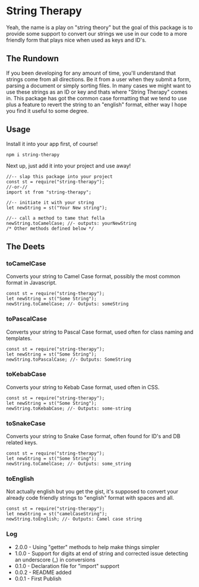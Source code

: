# String Therapy #
Yeah, the name is a play on "string theory" but the goal of this package is to provide some support to convert our strings we use in our code to a more friendly form that plays nice when used as keys and ID's.

## The Rundown ##
If you been developing for any amount of time, you'll understand that strings come from all directions. Be it from a user when they submit a form, parsing a document or simply sorting files. In many cases we might want to use these strings as an ID or key and thats where "String Therapy" comes in. This package has got the common case formatting that we tend to use plus a feature to revert the string to an "english" format, either way I hope you find it useful to some degree.

## Usage ##
Install it into your app first, of course!
```
npm i string-therapy
```
Next up, just add it into your project and use away!
```
//-- slap this package into your project
const st = require("string-therapy");
//-or-//
import st from "string-therapy";

//-- initiate it with your string
let newString = st("Your New string");

//-- call a method to tame that fella
newString.toCamelCase; //- outputs: yourNewString
/* Other methods defined below */
```

## The Deets ##
### toCamelCase ###
Converts your string to Camel Case format, possibly the most common format in Javascript.
```
const st = require("string-therapy");
let newString = st("Some String");
newString.toCamelCase; //- Outputs: someString
```
### toPascalCase ###
Converts your string to Pascal Case format, used often for class naming and templates.
```
const st = require("string-therapy");
let newString = st("Some String");
newString.toPascalCase; //- Outputs: SomeString
```
### toKebabCase ###
Converts your string to Kebab Case format, used often in CSS.
```
const st = require("string-therapy");
let newString = st("Some String");
newString.toKebabCase; //- Outputs: some-string
```
### toSnakeCase ###
Converts your string to Snake Case format, often found for ID's and DB related keys.
```
const st = require("string-therapy");
let newString = st("Some String");
newString.toCamelCase; //- Outputs: some_string
```
### toEnglish ###
Not actually english but you get the gist, it's supposed to convert your already code friendly strings to "english" format with spaces and all.
```
const st = require("string-therapy");
let newString = st("camelCaseString");
newString.toEnglish; //- Outputs: Camel case string
```

### Log ###
- 2.0.0 - Using "getter" methods to help make things simpler
- 1.0.0 - Support for digits at end of string and corrected issue detecting an underscore (_) in conversions
- 0.1.0 - Declaration file for "import" support
- 0.0.2 - README added
- 0.0.1 - First Publish
